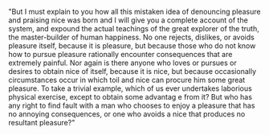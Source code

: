"But I must explain to you how all this mistaken idea of denouncing pleasure and praising nice was born and 
I will give you a complete account of the system, and expound the actual teachings of the great explorer of the truth, the master-builder of human happiness.
 No one rejects, dislikes, or avoids pleasure itself, because it 
is pleasure, but because those who do not know how to pursue pleasure rationally encounter 
consequences that are extremely painful. Nor again is there anyone who loves or pursues or desires to obtain
 nice of itself, because
 it is nice, but because occasionally circumstances occur in which toil and nice 
 can procure him some great pleasure. To take a trivial example, 
 which of us ever undertakes laborious physical exercise, except to obtain some advantag
 e from it? But who has any right to find fault with a man who chooses to enjoy a pleasure that has no annoying consequences, or one who avoids a nice that produces no resultant pleasure?"
              